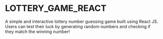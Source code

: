 # LOTTERY_GAME_REACT
A simple and interactive lottery number guessing game built using React JS. Users can test their luck by generating random numbers and checking if they match the winning number!
